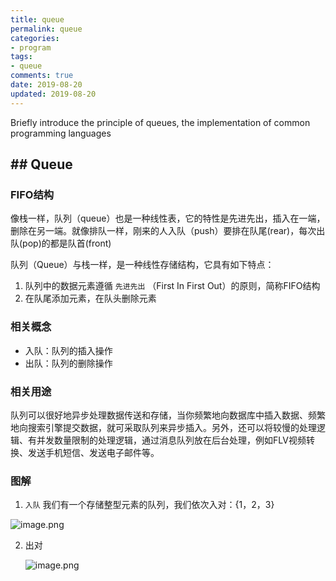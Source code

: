 ```yaml
---
title: queue
permalink: queue
categories:
- program
tags: 
- queue
comments: true
date: 2019-08-20
updated: 2019-08-20
---
```

Briefly introduce the principle of queues, the implementation of common programming languages

## ## Queue

### FIFO结构

像栈一样，队列（queue）也是一种线性表，它的特性是先进先出，插入在一端，删除在另一端。就像排队一样，刚来的人入队（push）要排在队尾(rear)，每次出队(pop)的都是队首(front)

队列（Queue）与栈一样，是一种线性存储结构，它具有如下特点：

1. 队列中的数据元素遵循 	`先进先出` （First In First Out）的原则，简称FIFO结构
2. 在队尾添加元素，在队头删除元素

### 相关概念

- 入队：队列的插入操作
- 出队：队列的删除操作

### 相关用途

队列可以很好地异步处理数据传送和存储，当你频繁地向数据库中插入数据、频繁地向搜索引擎提交数据，就可采取队列来异步插入。另外，还可以将较慢的处理逻辑、有并发数量限制的处理逻辑，通过消息队列放在后台处理，例如FLV视频转换、发送手机短信、发送电子邮件等。

### 图解

1. `入队` 我们有一个存储整型元素的队列，我们依次入对：{1，2，3}

![image.png](https://upload-images.jianshu.io/upload_images/3625649-63e03420d223945f.png?imageMogr2/auto-orient/strip%7CimageView2/2/w/540)

2. 出对

   ![image.png](https://upload-images.jianshu.io/upload_images/3625649-6e6ed1b3d3c6a339.png?imageMogr2/auto-orient/strip%7CimageView2/2/w/540)